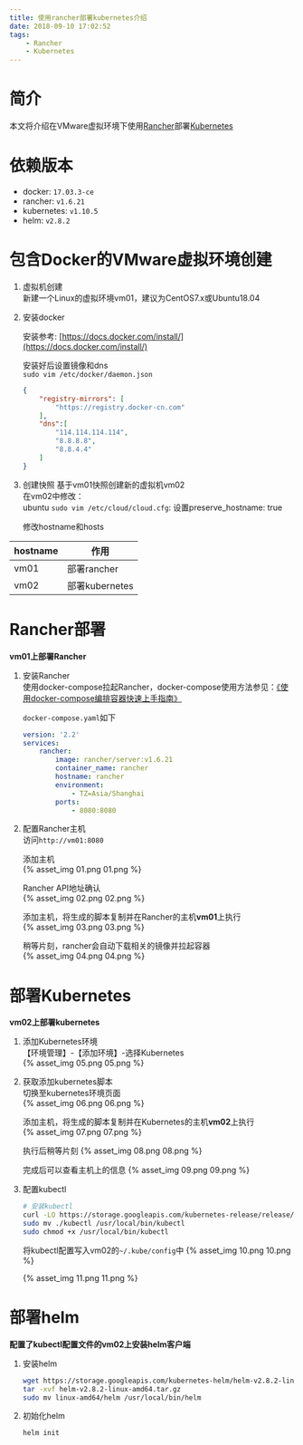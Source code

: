 ```yaml
---
title: 使用rancher部署kubernetes介绍
date: 2018-09-10 17:02:52
tags:
    - Rancher
    - Kubernetes
---
```



# 简介
本文将介绍在VMware虚拟环境下使用[Rancher](https://rancher.com/)部署[Kubernetes](https://kubernetes.io/)


<!-- more -->

# 依赖版本

 - docker: `17.03.3-ce`
 - rancher: `v1.6.21`
 - kubernetes: `v1.10.5`
 - helm: `v2.8.2`

# 包含Docker的VMware虚拟环境创建

 1. 虚拟机创建  
    新建一个Linux的虚拟环境vm01，建议为CentOS7.x或Ubuntu18.04

 2. 安装docker

    安装参考: [https://docs.docker.com/install/](https://docs.docker.com/install/)

    安装好后设置镜像和dns  
    `sudo vim /etc/docker/daemon.json`
    ```json
    {
        "registry-mirrors": [
            "https://registry.docker-cn.com"
        ],
        "dns":[
            "114.114.114.114",
            "8.8.8.8",
            "8.8.4.4"
        ]
    }
    ```
 3. 创建快照
    基于vm01快照创建新的虚拟机vm02  
    在vm02中修改：  
    ubuntu `sudo vim /etc/cloud/cloud.cfg`: 设置preserve_hostname: true

    修改hostname和hosts  

hostname | 作用
---|---
vm01|部署rancher
vm02|部署kubernetes

# Rancher部署
**vm01上部署Rancher**  

 1. 安装Rancher  
    使用docker-compose拉起Rancher，docker-compose使用方法参见：[《使用docker-compose编排容器快速上手指南》](/2018/04/23/docker/docker-compose-quickstart/)  

    `docker-compose.yaml`如下
    ```yaml
    version: '2.2'
    services:
        rancher:
            image: rancher/server:v1.6.21
            container_name: rancher
            hostname: rancher
            environment:
                - TZ=Asia/Shanghai
            ports:
                - 8080:8080
    ```
 2. 配置Rancher主机  
    访问`http://vm01:8080`  

    添加主机  
    {% asset_img 01.png 01.png %}

    Rancher API地址确认  
    {% asset_img 02.png 02.png %}

    添加主机，将生成的脚本复制并在Rancher的主机**vm01**上执行  
    {% asset_img 03.png 03.png %}

    稍等片刻，rancher会自动下载相关的镜像并拉起容器  
    {% asset_img 04.png 04.png %}

# 部署Kubernetes

**vm02上部署kubernetes**

 1. 添加Kubernetes环境  
    【环境管理】-【添加环境】-选择Kubernetes  
    {% asset_img 05.png 05.png %}

 2. 获取添加kubernetes脚本  
    切换至kubernetes环境页面  
    {% asset_img 06.png 06.png %}

    添加主机，将生成的脚本复制并在Kubernetes的主机**vm02**上执行  
    {% asset_img 07.png 07.png %}

    执行后稍等片刻
    {% asset_img 08.png 08.png %}

    完成后可以查看主机上的信息
    {% asset_img 09.png 09.png %}

 3. 配置kubectl  
    ```bash
    # 安装kubectl
    curl -LO https://storage.googleapis.com/kubernetes-release/release/v1.10.5/bin/linux/amd64/kubectl
    sudo mv ./kubectl /usr/local/bin/kubectl
    sudo chmod +x /usr/local/bin/kubectl
    ```
    将kubectl配置写入vm02的`~/.kube/config`中
    {% asset_img 10.png 10.png %}

    {% asset_img 11.png 11.png %}

# 部署helm

**配置了kubectl配置文件的vm02上安装helm客户端**

 1. 安装helm
    ```bash
    wget https://storage.googleapis.com/kubernetes-helm/helm-v2.8.2-linux-amd64.tar.gz
    tar -xvf helm-v2.8.2-linux-amd64.tar.gz
    sudo mv linux-amd64/helm /usr/local/bin/helm
    ```

 2. 初始化helm
    ```bash
    helm init
    ```
